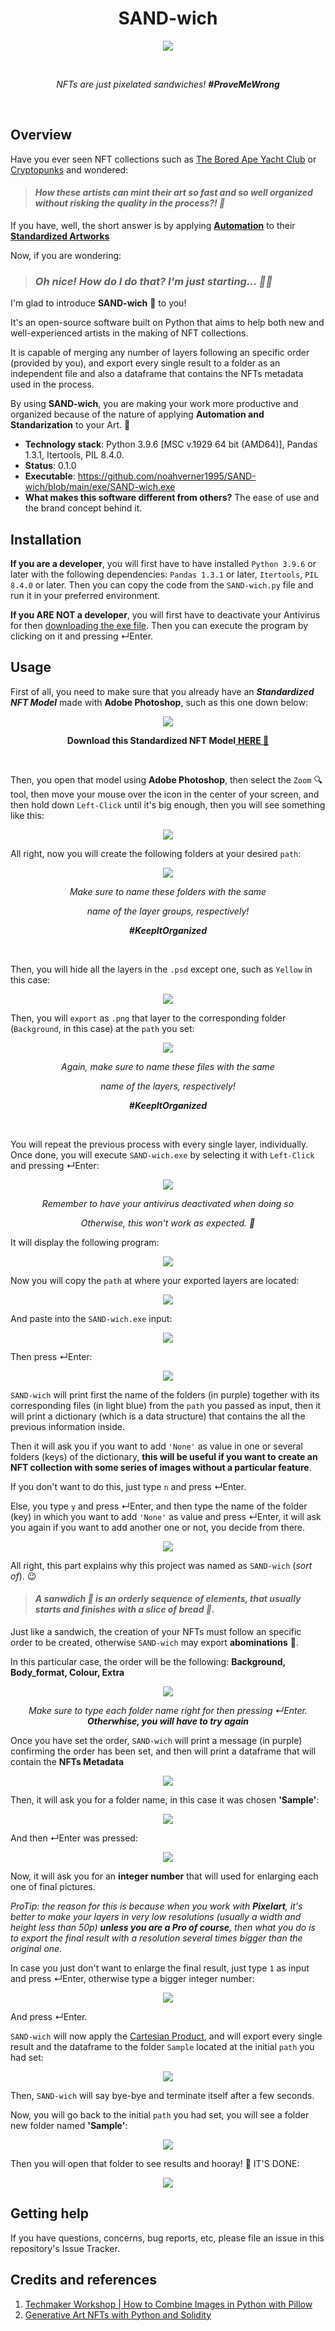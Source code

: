 <h1 align ="center"> SAND-wich</h1>
<p align="center">
    <img src="Logo/SAND-wich_icon_720.png"/>
</p>
<br>
<p align="center"><em>NFTs are just pixelated sandwiches! <b>#ProveMeWrong</b></em></p>
<br>

## Overview

Have you ever seen NFT collections such as <a href ="https://opensea.io/collection/boredapeyachtclub">The Bored Ape Yacht Club</a> or <a href ="https://opensea.io/collection/cryptopunks">Cryptopunks</a> and wondered:
  
  ><em><h4>How these artists can mint their art so fast and so well organized without risking the quality in the process?! 🤔</h4></em> 
  
If you have, well, the short answer is by applying <a href ="https://www.lighthouselabs.ca/en/blog/how-python-is-used-in-automation">**Automation**</a> to their <a href="https://www.britannica.com/technology/standardization">**Standardized Artworks**</a>

Now, if you are wondering:
  
  ><em><h3>Oh nice! How do I do that? I'm just starting... 🤷‍♂️</h3></em> 

I'm glad to introduce **SAND-wich** 🥪 to you!
  
It's an open-source software built on Python that aims to help both new and well-experienced artists in the making of NFT collections.
  
It is capable of merging any number of layers following an specific order (provided by you), and export every single result to a folder as an independent file and also a dataframe that contains the NFTs metadata used in the process.
 
By using **SAND-wich**, you are making your work more productive and organized because of the nature of applying **Automation and Standarization** to your Art. 
🗿  

  - **Technology stack**: Python 3.9.6 [MSC v.1929 64 bit (AMD64)], Pandas 1.3.1, Itertools, PIL 8.4.0.
  - **Status**:  0.1.0
  - **Executable**: https://github.com/noahverner1995/SAND-wich/blob/main/exe/SAND-wich.exe
  - **What makes this software different from others?** The ease of use and the brand concept behind it.

## Installation

**If you are a developer**, you will first have to have installed `Python 3.9.6` or later with the following dependencies: `Pandas 1.3.1` or later, `Itertools`, `PIL 8.4.0` or later. Then you can copy the code from the `SAND-wich.py` file and run it in your preferred environment.
    
**If you ARE NOT a developer**, you will first have to deactivate your Antivirus for then <a href ="https://github.com/noahverner1995/SAND-wich/blob/main/exe/SAND-wich.exe">downloading the exe file</a>. Then you can execute the program by clicking on it and pressing ↵Enter.

## Usage

First of all, you need to make sure that you already have an ***Standardized NFT Model*** made with **Adobe Photoshop**, such as this one down below:

<p align="center">
    <img src="Sample/GIF/Sample_gif.gif"/>
</p>
<p align="center"><b>Download this Standardized NFT Model</b><a  href ="https://github.com/noahverner1995/SAND-wich/blob/main/Sample/Sample.psd"> <b>HERE 👀</b></a></p>
<br>

Then, you open that model using **Adobe Photoshop**, then select the `Zoom` 🔍 tool, then move your mouse over the icon in the center of your screen, and then hold down `Left-Click` until it's big enough, then you will see something like this:

<p align="center">
    <img src="https://github.com/noahverner1995/SAND-wich/blob/main/Sample/Step%20by%20Step%20SCREENSHOTS/001.png"/>
</p>

All right, now you will create the following folders at your desired `path`:

<p align="center">
    <img src="https://github.com/noahverner1995/SAND-wich/blob/main/Sample/Step%20by%20Step%20SCREENSHOTS/002.png"/>
</p>
<p align="center"><em>Make sure to name these folders with the same</em></p>
<p align="center"><em>name of the layer groups, respectively!</em></p>
<p align="center"><em><b>#KeepItOrganized</b></em></p>
<br>

Then, you will hide all the layers in the `.psd` except one, such as `Yellow` in this case:

<p align="center">
    <img src="https://github.com/noahverner1995/SAND-wich/blob/main/Sample/Step%20by%20Step%20SCREENSHOTS/003.png"/>
</p>

Then, you will `export` as `.png`  that layer to the corresponding folder (`Background`, in this case) at the `path` you set:
<p align="center">
    <img src="https://github.com/noahverner1995/SAND-wich/blob/main/Sample/Step%20by%20Step%20SCREENSHOTS/004.png"/>
</p>
<p align="center"><em>Again, make sure to name these files with the same</em></p>
<p align="center"><em>name of the layers, respectively!</em></p>
<p align="center"><em><b>#KeepItOrganized</b></em></p>
<br>

You will repeat the previous process with every single layer, individually. Once done, you will execute `SAND-wich.exe` by selecting it with `Left-Click` and pressing ↵Enter:
<p align="center">
    <img src="https://github.com/noahverner1995/SAND-wich/blob/main/Sample/Step%20by%20Step%20SCREENSHOTS/005.png"/>
</p>
<p align="center"><em>Remember to have your antivirus deactivated when doing so</em></p>
<p align="center"><em>Otherwise, this won't work as expected. 🧐</em></p>

It will display the following program:

<p align="center">
    <img src="https://github.com/noahverner1995/SAND-wich/blob/main/Sample/Step%20by%20Step%20SCREENSHOTS/006.png"/>
</p>

Now you will copy the `path` at where your exported layers are located:

<p align="center">
    <img src="https://github.com/noahverner1995/SAND-wich/blob/main/Sample/Step%20by%20Step%20SCREENSHOTS/007.png"/>
</p>

And paste into the `SAND-wich.exe` input:

<p align="center">
    <img src="https://github.com/noahverner1995/SAND-wich/blob/main/Sample/Step%20by%20Step%20SCREENSHOTS/008.png"/>
</p>

Then press ↵Enter:

<p align="center">
    <img src="https://github.com/noahverner1995/SAND-wich/blob/main/Sample/Step%20by%20Step%20SCREENSHOTS/009.png"/>
</p>

`SAND-wich` will print first the name of the folders (in purple) together with its corresponding files (in light blue) from the `path` you passed as input, then it will print a dictionary (which is a data structure) that contains the all the previous information inside.

Then it will ask you if you want to add `'None'` as value in one or several folders (keys) of the dictionary, **this will be useful if you want to create an NFT collection with some series of images without a particular feature**.

If you don't want to do this, just type `n` and press ↵Enter.

Else, you type `y` and press ↵Enter, and then type the name of the folder (key) in which you want to add `'None'` as value and press ↵Enter, it will ask you again if you want to add another one or not, you decide from there.

<p align="center">
    <img src="https://github.com/noahverner1995/SAND-wich/blob/main/Sample/Step%20by%20Step%20SCREENSHOTS/010.png"/>
</p>

All right, this part explains why this project was named as `SAND-wich` (*sort of*). 😉
><em><h4>*A sanwdich 🥪 is an orderly sequence of elements, that usually starts and finishes with a slice of bread 🍞*.</h4></em>

Just like a sandwich, the creation of your NFTs must follow an specific order to be created, otherwise `SAND-wich` may export **abominations** 🧟. 

In this particular case, the order will be the following: **Background, Body_format, Colour, Extra**

<p align="center">
    <img src="https://github.com/noahverner1995/SAND-wich/blob/main/Sample/Step%20by%20Step%20SCREENSHOTS/011.png"/>
</p>
<p align="center"><em>Make sure to type each folder name right for then pressing ↵Enter. <b>Otherwhise, you will have to try again</b></em></p>

Once you have set the order, `SAND-wich` will print a message (in purple) confirming the order has been set, and then will print a dataframe that will contain the **NFTs Metadata**

<p align="center">
    <img src="https://github.com/noahverner1995/SAND-wich/blob/main/Sample/Step%20by%20Step%20SCREENSHOTS/012.png"/>
</p>

Then, it will ask you for a folder name, in this case it was chosen **'Sample'**:

<p align="center">
    <img src="https://github.com/noahverner1995/SAND-wich/blob/main/Sample/Step%20by%20Step%20SCREENSHOTS/013.png"/>
</p>

And then ↵Enter was pressed:

<p align="center">
    <img src="https://github.com/noahverner1995/SAND-wich/blob/main/Sample/Step%20by%20Step%20SCREENSHOTS/014.png"/>
</p>

Now, it will ask you for an **integer number** that will used for enlarging each one of final pictures.

*ProTip: the reason for this is because when you work with **Pixelart**, it's better to make your layers in very low resolutions (usually a width and height less than 50p) **unless you are a Pro of course**, then what you do is to export the final result with a resolution several times bigger than the original one.* 

In case you just don't want to enlarge the final result, just type `1` as input and press ↵Enter, otherwise type a bigger integer number:
<p align="center">
    <img src="https://github.com/noahverner1995/SAND-wich/blob/main/Sample/Step%20by%20Step%20SCREENSHOTS/015.png"/>
</p>

And press ↵Enter.

`SAND-wich` will now apply the <a href ="https://www.sciencedirect.com/topics/computer-science/cartesian-product">Cartesian Product</a>, and will export every single result and the dataframe to the folder `Sample` located at the initial `path` you had set:

<p align="center">
    <img src="https://github.com/noahverner1995/SAND-wich/blob/main/Sample/Step%20by%20Step%20SCREENSHOTS/016.png"/>
</p>

Then, `SAND-wich` will say bye-bye and terminate itself after a few seconds.

Now, you will go back to the initial `path` you had set, you will see a folder new folder named **'Sample'**:

<p align="center">
    <img src="https://github.com/noahverner1995/SAND-wich/blob/main/Sample/Step%20by%20Step%20SCREENSHOTS/017.png"/>
</p>

Then you will open that folder to see results and hooray! 🙌 IT'S DONE:

<p align="center">
    <img src="https://github.com/noahverner1995/SAND-wich/blob/main/Sample/Step%20by%20Step%20SCREENSHOTS/018.png"/>
</p>

## Getting help

If you have questions, concerns, bug reports, etc, please file an issue in this repository's Issue Tracker.

## Credits and references

1. <a href ="https://www.youtube.com/watch?v=hvy9msjJdMs">Techmaker Workshop | How to Combine Images in Python with Pillow</a>
2. <a href ="https://medium.com/coinmonks/creating-generative-art-nfts-with-python-solidity-a95eaeea515e">Generative Art NFTs with Python and Solidity</a>
